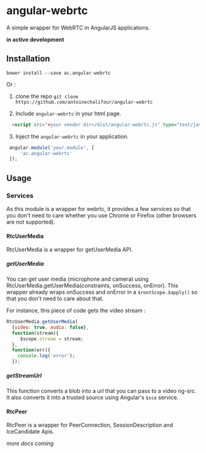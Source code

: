 # angular-webrtc
A simple wrapper for WebRTC in AngularJS applications.

**in active development**

## Installation
`bower install --save ac.angular-webrtc`

Or :

1. clone the repo
`git clone https://github.com/antoinechalifour/angular-webrtc`

2. Include `angular-webrtc` in your html page.
```html
  <script src="<your vendor dir>/dist/angular-webrtc.js" type="text/javascript"></script>
```
3. Inject the `angular-webrtc` in your application.

 ```js
  angular.module('your.module', [
      'ac.angular-webrtc'
  ]);
```

## Usage
### Services
As this module is a wrapper for webrtc, it provides a few services so that you don't need to care whether you use Chrome or Firefox (other browsers are not supported).

#### RtcUserMedia
RtcUserMedia is a wrapper for getUserMedia API.

##### getUserMedia
You can get user media (microphone and camera) using RtcUserMedia.getUserMedia(constraints, onSuccess, onError).
This wrapper already wraps onSuccess and onError in a `$rootScope.$apply()` so that you don't need to care about that.

For instance, this piece of code gets the video stream :
```js
RtcUserMedia.getUserMedia(
  {video: true, audio: false},
  function(stream){
     $scope.stream = stream;
  },
  function(err){
    console.log('error');
  });
```

##### getStreamUrl
This function converts a blob into a url that you can pass to a video ng-src. It also converts it into a trusted source using Angular's `$sce` service.

#### RtcPeer
RtcPeer is a wrapper for PeerConnection, SessionDescription and IceCandidate Apis.

*more docs coming*
